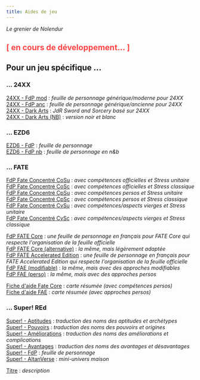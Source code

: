 ```yaml
---
title: Aides de jeu
---
```

_Le grenier de Nolendur_

## <span style="color: #FF4444">[ en cours de développement... ]</span>

## Pour un jeu spécifique ...

### ... 24XX

[24XX - FdP mod](https://drive.google.com/file/d/1cHkUEnDlGQY6cBNTereNgt8wt__sJ0nR/view?usp=sharing) : _feuille de personnage générique/moderne pour 24XX_  
[24XX - FdP anc](https://drive.google.com/file/d/1y_CkBEaK4m32YQwvYRICjGZL37Pbl5xw/view?usp=sharing) : _feuille de personnage générique/ancienne pour 24XX_  
[24XX - Dark Arts](https://drive.google.com/file/d/1nD9AR7C4COFMxWrWk6AzEMXK0c_qvLuG/view?usp=sharing) : _JdR Sword and Sorcery basé sur 24XX_  
[24XX - Dark Arts (NB)](https://drive.google.com/file/d/1c47Ch5k6pgrMPqCuhVm8gwF7pDx1cKyj/view?usp=sharing) : _version noir et blanc_  

### ... EZD6

[EZD6 - FdP](https://drive.google.com/file/d/1ANDGIe5rTrhnt3yeyfTT9QoWBOXZWy0v/view?usp=sharing) : _feuille de personnage_  
[EZD6 - FdP nb](https://drive.google.com/file/d/1lWV0RKSMVixuEiytsNfHfd6OzPKsf_Ny/view?usp=sharing) : _feuille de personnage en n&b_  

### ... FATE

[FdP Fate Concentré CoSu](https://drive.google.com/file/d/11naczrSIcFV2P3FTRM__KwlaF7Esst8J/view?usp=sharing) : _avec compétences officielles et Stress unitaire_  
[FdP Fate Concentré CoSc](https://drive.google.com/file/d/1xi0ZevDOcLAKJV2nEdhO1Ur08lwBEkBT/view?usp=sharing) : _avec compétences officielles et Stress classique_  
[FdP Fate Concentré CpSu](https://drive.google.com/file/d/1tdzoO7r3y7HiZlWwriKdyfQd_HzU7iSP/view?usp=sharing) : _avec compétences persos et Stress unitaire_  
[FdP Fate Concentré CpSc](https://drive.google.com/file/d/1dkjJovUjZXCLNTjDcXjm0csta535ZD8i/view?usp=sharing) : _avec compétences persos et Stress classique_  
[FdP Fate Concentré CvSu](https://drive.google.com/file/d/1-QbAAUWXcwS_X7ylfYsC5l-ev1IdJffe/view?usp=sharing) : _avec compétences/aspects vierges et Stress unitaire_  
[FdP Fate Concentré CvSc](https://drive.google.com/file/d/1aYF87GEHS3uSJJ_4XiB479y9_cQdS8GI/view?usp=sharing) : _avec compétences/aspects vierges et Stress classique_  

[FdP FATE Core](http://sd-1.archive-host.com/membres/up/71838247519714980/FP/FateCore_FP01.pdf) : _une feuille de personnage en français pour FATE Core qui respecte l'organisation de la feuille officielle_  
[FdP FATE Core (alternative)](http://sd-1.archive-host.com/membres/up/71838247519714980/FP/FateCore_FP02.pdf) : _la même, mais légèrement adaptée_  
[FdP FATE Accelerated Edition](http://sd-1.archive-host.com/membres/up/71838247519714980/FP/FateAccelerated_FP01.pdf) : _une feuille de personnage en français pour FATE Accelerated Edition qui respecte l'organisation de la feuille officielle_  
[FdP FAE (modifiable)](http://sd-1.archive-host.com/membres/up/71838247519714980/FP/FateAccelerated_FP03_mod.pdf) : _la même, mais avec des approches modifiables_  
[FdP FAE (perso)](https://drive.google.com/file/d/1VDAZ3WDk6R_GlZu8ruaJTWzAg7k8lNGv/view?usp=sharing) : _la même, mais avec des approches persos_  

[Fiche d'aide Fate Core](https://drive.google.com/file/d/1okWs2anz2BftyZhrIUtbFFJpAkOIz1P4/view?usp=sharing) : _carte résumée (avec compétences persos)_  
[Fiche d'aide FAE](https://drive.google.com/file/d/13LNWWY2s8EiIzYryHNGn3lZ0iLsirRU5/view?usp=sharing) : _carte résumée (avec approches persos)_  

### ... Super! REd

[Super! - Aptitudes](https://drive.google.com/file/d/1Fjl0fy-FSmUFzFbM8c4F9zqLT7WvUGda/view?usp=sharing) : _traduction des noms des aptitudes et archétypes_  
[Super! - Pouvoirs](https://drive.google.com/file/d/1PobIAI2DOiZQwWukC3Wpz7XWcvpzBVkL/view?usp=sharing) : _traduction des noms des pouvoirs et origines_  
[Super! - Améliorations](https://drive.google.com/file/d/1w7msDmR9hdY4bwTDSXhA9eUehQIzaXlf/view?usp=sharing) : _traduction des noms des améliorations et complications_  
[Super! - Avantages](https://drive.google.com/file/d/1WYBKIPNdEOZh7hvPxBaM2pyswutSLS9u/view?usp=sharing) : _traduction des noms des avantages et désavantages_  
[Super! - FdP](https://drive.google.com/file/d/1j32Zr0cc00et6iBVAy_MuZjU8UYYmcED/view?usp=sharing) : _feuille de personnage_  
[Super! - AltanVerse](https://drive.google.com/file/d/1Hsv-X-llAF42KgZ-kx4lsUoGF0d-EOwz/view?usp=sharing) : _mini-univers maison_  



[Titre](https://www.example.com/) : _description_